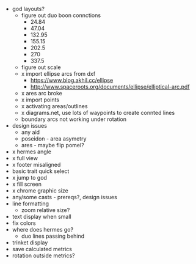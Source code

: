 - god layouts?
  - figure out duo boon connctions
    - 24.84
    - 47.04
    - 132.95
    - 155.15
    - 202.5
    - 270
    - 337.5
  - figure out scale
  - x import ellipse arcs from dxf
    - https://www.blog.akhil.cc/ellipse
    - http://www.spaceroots.org/documents/ellipse/elliptical-arc.pdf
  - x ares arc broke
  - x import points
  - x activating areas/outlines
  - x diagrams.net, use lots of waypoints to create connted lines
  - boundary arcs not working under rotation
- design issues
  - any aid
  - poseidon - area asymetry
  - ares - maybe flip pomel?
- x hermes angle
- x full view
- x footer misaligned
- basic trait quick select
- x jump to god
- x fill screen
- x chrome graphic size
- any/some casts - prereqs?, design issues
- line formatting
  - zoom relative size?
- text display when small
- fix colors
- where does hermes go?
  - duo lines passing behind
- trinket display
- save calculated metrics
- rotation outside metrics?
